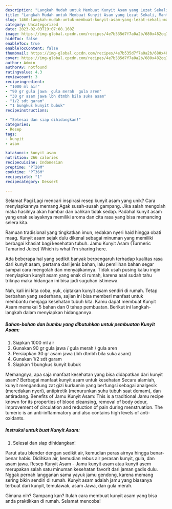 ```yaml
---
description: "Langkah Mudah untuk Membuat Kunyit Asam yang Lezat Sekali, Mantap"
title: "Langkah Mudah untuk Membuat Kunyit Asam yang Lezat Sekali, Mantap"
slug: 1460-langkah-mudah-untuk-membuat-kunyit-asam-yang-lezat-sekali-mantap
category: Uncategorized
date: 2023-02-03T19:07:08.160Z
image: https://img-global.cpcdn.com/recipes/4e7b535d7f7a0a2b/680x482cq70/kunyit-asam-foto-resep-utama.jpg
hideToc: false
enableToc: true
enableTocContent: false
thumbnail: https://img-global.cpcdn.com/recipes/4e7b535d7f7a0a2b/680x482cq70/kunyit-asam-foto-resep-utama.jpg
cover: https://img-global.cpcdn.com/recipes/4e7b535d7f7a0a2b/680x482cq70/kunyit-asam-foto-resep-utama.jpg
author: Admin
authorAv: notfound
ratingvalue: 4.3
reviewcount: 3
recipeingredient:
- "1000 ml air"
- "90 gr gula jawa  gula merah  gula aren"
- "30 gr asam jawa lbh dtmbh bila suka asam"
- "1/2 sdt garam"
- "1 bungkus kunyit bubuk"
recipeinstructions:

- "Selesai dan siap dihidangkan!"
categories:
- Resep
tags:
- kunyit
- asam

katakunci: kunyit asam 
nutrition: 266 calories
recipecuisine: Indonesian
preptime: "PT20M"
cooktime: "PT36M"
recipeyield: "1"
recipecategory: Dessert

---
```



Selamat Pagi Lagi mencari inspirasi resep kunyit asam yang unik? Cara menyiapkannya memang Agak susah-susah gampang. Jika salah mengolah maka hasilnya akan hambar dan bahkan tidak sedap. Padahal kunyit asam yang enak selayaknya memiliki aroma dan cita rasa yang bisa memancing selera kita.


Ramuan tradisional yang tingkatkan imun, redakan nyeri haid hingga obati maag. Kunyit asam sejak dulu dikenal sebagai minuman yang memiliki berbagai khasiat bagi kesehatan tubuh. Jamu Kunyit Asam (Turmeric Tamarind Juice) Which is what I&#39;m sharing here.

Ada beberapa hal yang sedikit banyak berpengaruh terhadap kualitas rasa dari kunyit asam, pertama dari jenis bahan, lalu pemilihan bahan segar sampai cara mengolah dan menyajikannya. Tidak usah pusing kalau ingin menyiapkan kunyit asam yang enak di rumah, karena asal sudah tahu triknya maka hidangan ini bisa jadi suguhan istimewa.


Nah, kali ini kita coba, yuk, ciptakan kunyit asam sendiri di rumah. Tetap berbahan yang sederhana, sajian ini bisa memberi manfaat untuk membantu menjaga kesehatan tubuh kita. Kamu dapat membuat Kunyit Asam memakai 5 bahan dan 0 tahap pembuatan. Berikut ini langkah-langkah dalam menyiapkan hidangannya.

<!--inarticleads1-->

##### Bahan-bahan dan bumbu yang dibutuhkan untuk pembuatan Kunyit Asam:

1. Siapkan 1000 ml air
1. Gunakan 90 gr gula jawa / gula merah / gula aren
1. Persiapkan 30 gr asam jawa (lbh dtmbh bila suka asam)
1. Gunakan 1/2 sdt garam
1. Siapkan 1 bungkus kunyit bubuk


Memangnya, apa saja manfaat kesehatan yang bisa didapatkan dari kunyit asam? Berbagai manfaat kunyit asam untuk kesehatan Secara alamiah, kunyit mengandung zat gizi kurkumin yang berfungsi sebagai analgesik (meredakan nyeri), antipiretik (menurunkan suhu tubuh saat demam), dan antiradang. Benefits of Jamu Kunyit Asam: This is a traditional Jamu recipe known for its properties of blood cleansing, removal of body odour, improvement of circulation and reduction of pain during menstruation. The tumeric is an anti-inflammatory and also contains high levels of anti-oxidants. 

<!--inarticleads2-->

##### Instruksi untuk buat Kunyit Asam:


1. Selesai dan siap dihidangkan!

Parut atau blender dengan sedikit air, kemudian peras airnya hingga benar-benar habis. Didihkan air, kemudian rebus air perasan kunyit, gula, dan asam jawa. Resep Kunyit Asam - Jamu kunyit asam atau kunyit asem merupakan salah satu minuman kesehatan favorit dari jaman gadis dulu. Nggak pernah langganan sama yayuk jamu gendong, karena memang sering bikin sendiri di rumah. Kunyit asam adalah jamu yang biasanya terbuat dari kunyit, temulawak, asam Jawa, dan gula merah. 

Gimana nih? Gampang kan? Itulah cara membuat kunyit asam yang bisa anda praktikkan di rumah. Selamat mencoba!
